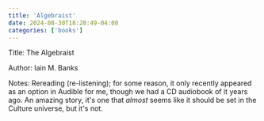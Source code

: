 ```yaml
---
title: 'Algebraist'
date: 2024-08-30T18:28:49-04:00
categories: ['books']
---
```


Title: The Algebraist

Author: Iain M. Banks

Notes: Rereading (re-listening); for some reason, it only recently appeared as an option in Audible for me, though we had a CD audiobook of it years ago. An amazing story, it's one that _almost_ seems like it should be set in the Culture universe, but it's not. 